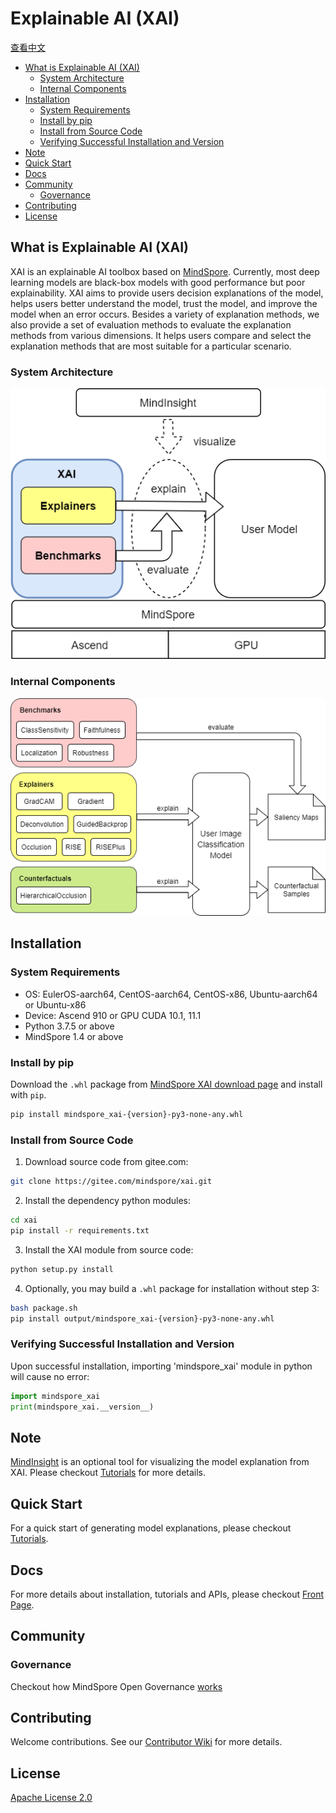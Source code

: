 # Explainable AI (XAI)

[查看中文](./README_CN.md)

<!-- TOC --->

- [What is Explainable AI (XAI)](#what-is-explainable-ai-xai)
    - [System Architecture](#system-architecture)
    - [Internal Components](#internal-components)
- [Installation](#installation)
    - [System Requirements](#system-requirements)
    - [Install by pip](#install-by-pip)
    - [Install from Source Code](#install-from-source-code)
    - [Verifying Successful Installation and Version](#verifying-successful-installation-and-version)
- [Note](#note)
- [Quick Start](#quick-start)
- [Docs](#docs)
- [Community](#community)
    - [Governance](#governance)
- [Contributing](#contributing)
- [License](#license)

<!-- /TOC -->

## What is Explainable AI (XAI)

XAI is an explainable AI toolbox based on [MindSpore](https://www.mindspore.cn/en). Currently, most deep learning models are black-box models with good performance but poor explainability. XAI aims to provide users decision explanations of the model, helps users better understand the model, trust the model, and improve the model when an error occurs. Besides a variety of explanation methods, we also provide a set of evaluation methods to evaluate the explanation methods from various dimensions. It helps users compare and select the explanation methods that are most suitable for a particular scenario.

### System Architecture

![sys_arch](./images/sys_arch_en.png)

### Internal Components

![internal](./images/internal_en.png)

## Installation

### System Requirements

- OS: EulerOS-aarch64, CentOS-aarch64, CentOS-x86, Ubuntu-aarch64 or Ubuntu-x86
- Device: Ascend 910 or GPU CUDA 10.1, 11.1
- Python 3.7.5 or above
- MindSpore 1.4 or above

### Install by pip

Download the `.whl` package from [MindSpore XAI download page](https://www.mindspore.cn/versions/en) and install with `pip`.

```bash
pip install mindspore_xai-{version}-py3-none-any.whl
```

### Install from Source Code

1. Download source code from gitee.com:

```bash
git clone https://gitee.com/mindspore/xai.git
```

2. Install the dependency python modules:

```bash
cd xai
pip install -r requirements.txt
```

3. Install the XAI module from source code:

```bash
python setup.py install
```

4. Optionally, you may build a `.whl` package for installation without step 3:

```bash
bash package.sh
pip install output/mindspore_xai-{version}-py3-none-any.whl
```

### Verifying Successful Installation and Version

Upon successful installation, importing 'mindspore_xai' module in python will cause no error:

```python
import mindspore_xai
print(mindspore_xai.__version__)
```

## Note

[MindInsight](https://gitee.com/mindspore/mindinsight/blob/master/README.md) is an optional tool for visualizing the model explanation from XAI. Please checkout [Tutorials](https://www.mindspore.cn/en) for more details.

## Quick Start

For a quick start of generating model explanations, please checkout [Tutorials](https://mindspore.cn/xai/docs/en/master/index.html).

## Docs

For more details about installation, tutorials and APIs, please checkout [Front Page](https://www.mindspore.cn/xai/en).

## Community

### Governance

Checkout how MindSpore Open Governance [works](<https://gitee.com/mindspore/community/blob/master/governance.md>)

## Contributing

Welcome contributions. See our [Contributor Wiki](https://gitee.com/mindspore/mindspore/blob/master/CONTRIBUTING.md) for more details.

## License

[Apache License 2.0](LICENSE)
